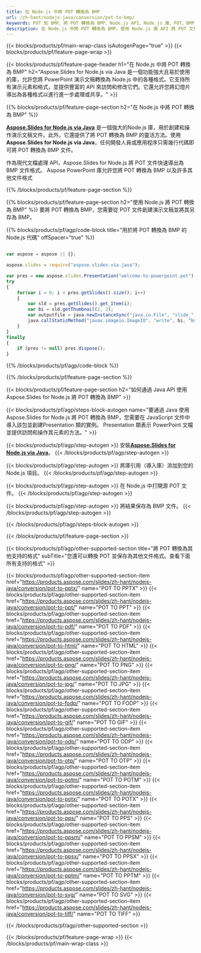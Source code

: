 ```yaml
---
title: 在 Node.js 中將 POT 轉換為 BMP
url: /zh-hant/nodejs-java/conversion/pot-to-bmp/
keywords: POT 到 BMP、將 POT 轉換為 BMP、Node.js API、Node.js 庫、POT、BMP
description: 在 Node.js 中將 POT 轉換為 BMP。使用 Node.js 庫 API 將 POT 文件轉換為 BMP
---
```


{{< blocks/products/pf/main-wrap-class isAutogenPage="true" >}}
{{< blocks/products/pf/feature-page-wrap >}}

{{< blocks/products/pf/feature-page-header h1="在 Node.js 中將 POT 轉換為 BMP" h2="Aspose.Slides for Node.js via Java 是一個功能強大且易於使用的庫，允許您將 PowerPoint 演示文稿轉換為 Node.js 中的各種格式。它支持所有演示元素和格式，並提供豐富的 API 來訪問和修改它們。它還允許您將幻燈片導出為各種格式以進行進一步處理或共享。" >}}

{{% blocks/products/pf/feature-page-section h2="在 Node.js 中將 POT 轉換為 BMP" %}}

[**Aspose.Slides for Node.js via Java**](https://products.aspose.com/slides/zh-hant/nodejs-java/) 是一個強大的Node.js 庫，用於創建和操作演示文稿文件。此外，它還提供了將 POT 轉換為 BMP 的靈活方法。使用 **Aspose.Slides for Node.js via Java**，任何開發人員或應用程序只需幾行代碼即可將 POT 轉換為 BMP 文件。

作為現代文檔處理 API，Aspose.Slides for Node.js 將 POT 文件快速導出為 BMP 文件格式。 Aspose PowerPoint 庫允許您將 POT 轉換為 BMP 以及許多其他文件格式

{{% /blocks/products/pf/feature-page-section %}}

{{% blocks/products/pf/feature-page-section  h2="使用 Node.js 將 POT 轉換為 BMP" %}}
要將 POT 轉換為 BMP，您需要從 POT 文件創建演示文稿並將其另存為 BMP。

{{% blocks/products/pf/agp/code-block title="用於將 POT 轉換為 BMP 的 Node.js 代碼" offSpacer="true" %}}

```javascript

var aspose = aspose || {};

aspose.slides = require("aspose.slides.via.java");

var pres = new aspose.slides.Presentation("welcome-to-powerpoint.pot");
try
{
    for(var i = 0; i < pres.getSlides().size(); i++)
    {
        var sld = pres.getSlides().get_Item(i);
        var bi = sld.getThumbnail(2, 2);
        var outputfile = java.newInstanceSync("java.io.File", "slide_" + sld.getSlideNumber() + ".bmp");
        java.callStaticMethod("javax.imageio.ImageIO", "write", bi, "bmp", outputfile);
    }
}
finally
{
    if (pres != null) pres.dispose();
}
```


{{% /blocks/products/pf/agp/code-block %}}

{{% /blocks/products/pf/feature-page-section %}}

{{< blocks/products/pf/feature-page-section  h2="如何通過 Java API 使用 Aspose.Slides for Node.js 將 POT 轉換為 BMP" >}}

{{< blocks/products/pf/agp/steps-block-autogen name="要通過 Java 使用 Aspose.Slides for Node.js 將 POT 轉換為 BMP，您需要在 JavaScript 文件中導入該包並創建Presentation 類的實例。 Presentation 類表示 PowerPoint 文檔並提供訪問和操作其元素的方法。" >}}

{{< blocks/products/pf/agp/step-autogen >}}
安裝[**Aspose.Slides for Node.js via Java**](https://products.aspose.com/slides/zh-hant/nodejs-java/)。
{{< /blocks/products/pf/agp/step-autogen >}}

{{< blocks/products/pf/agp/step-autogen >}}
將庫引用（導入庫）添加到您的 Node.js 項目。
{{< /blocks/products/pf/agp/step-autogen >}}

{{< blocks/products/pf/agp/step-autogen >}}
在 Node.js 中打開源 POT 文件。
{{< /blocks/products/pf/agp/step-autogen >}}

{{< blocks/products/pf/agp/step-autogen >}}
將結果保存為 BMP 文件。
{{< /blocks/products/pf/agp/step-autogen >}}

{{< /blocks/products/pf/agp/steps-block-autogen >}}

{{< /blocks/products/pf/feature-page-section >}}

{{< blocks/products/pf/agp/other-supported-section title="將 POT 轉換為其他支持的格式" subTitle="您還可以轉換 POT 並保存為其他文件格式。查看下面所有支持的格式" >}}

{{< blocks/products/pf/agp/other-supported-section-item href="https://products.aspose.com/slides/zh-hant/nodejs-java/conversion/pot-to-pptx/" name="POT TO PPTX" >}}
{{< blocks/products/pf/agp/other-supported-section-item href="https://products.aspose.com/slides/zh-hant/nodejs-java/conversion/pot-to-ppt/" name="POT TO PPT" >}}
{{< blocks/products/pf/agp/other-supported-section-item href="https://products.aspose.com/slides/zh-hant/nodejs-java/conversion/pot-to-pdf/" name="POT TO PDF" >}}
{{< blocks/products/pf/agp/other-supported-section-item href="https://products.aspose.com/slides/zh-hant/nodejs-java/conversion/pot-to-html/" name="POT TO HTML" >}}
{{< blocks/products/pf/agp/other-supported-section-item href="https://products.aspose.com/slides/zh-hant/nodejs-java/conversion/pot-to-png/" name="POT TO PNG" >}}
{{< blocks/products/pf/agp/other-supported-section-item href="https://products.aspose.com/slides/zh-hant/nodejs-java/conversion/pot-to-jpg/" name="POT TO JPG" >}}
{{< blocks/products/pf/agp/other-supported-section-item href="https://products.aspose.com/slides/zh-hant/nodejs-java/conversion/pot-to-fodp/" name="POT TO FODP" >}}
{{< blocks/products/pf/agp/other-supported-section-item href="https://products.aspose.com/slides/zh-hant/nodejs-java/conversion/pot-to-gif/" name="POT TO GIF" >}}
{{< blocks/products/pf/agp/other-supported-section-item href="https://products.aspose.com/slides/zh-hant/nodejs-java/conversion/pot-to-odp/" name="POT TO ODP" >}}
{{< blocks/products/pf/agp/other-supported-section-item href="https://products.aspose.com/slides/zh-hant/nodejs-java/conversion/pot-to-otp/" name="POT TO OTP" >}}
{{< blocks/products/pf/agp/other-supported-section-item href="https://products.aspose.com/slides/zh-hant/nodejs-java/conversion/pot-to-potm/" name="POT TO POTM" >}}
{{< blocks/products/pf/agp/other-supported-section-item href="https://products.aspose.com/slides/zh-hant/nodejs-java/conversion/pot-to-potx/" name="POT TO POTX" >}}
{{< blocks/products/pf/agp/other-supported-section-item href="https://products.aspose.com/slides/zh-hant/nodejs-java/conversion/pot-to-pps/" name="POT TO PPS" >}}
{{< blocks/products/pf/agp/other-supported-section-item href="https://products.aspose.com/slides/zh-hant/nodejs-java/conversion/pot-to-ppsm/" name="POT TO PPSM" >}}
{{< blocks/products/pf/agp/other-supported-section-item href="https://products.aspose.com/slides/zh-hant/nodejs-java/conversion/pot-to-ppsx/" name="POT TO PPSX" >}}
{{< blocks/products/pf/agp/other-supported-section-item href="https://products.aspose.com/slides/zh-hant/nodejs-java/conversion/pot-to-pptm/" name="POT TO PPTM" >}}
{{< blocks/products/pf/agp/other-supported-section-item href="https://products.aspose.com/slides/zh-hant/nodejs-java/conversion/pot-to-svg/" name="POT TO SVG" >}}
{{< blocks/products/pf/agp/other-supported-section-item href="https://products.aspose.com/slides/zh-hant/nodejs-java/conversion/pot-to-tiff/" name="POT TO TIFF" >}}


{{< /blocks/products/pf/agp/other-supported-section >}}

{{< /blocks/products/pf/feature-page-wrap >}}
{{< /blocks/products/pf/main-wrap-class >}}